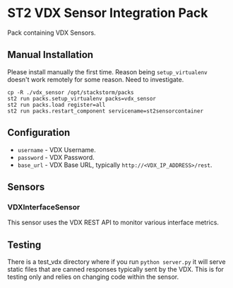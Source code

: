 # ST2 VDX Sensor Integration Pack

Pack containing VDX Sensors.

## Manual Installation

Please install manually the first time. Reason being `setup_virtualenv` doesn't work remotely for some reason. Need to investigate.

```
cp -R ./vdx_sensor /opt/stackstorm/packs
st2 run packs.setup_virtualenv packs=vdx_sensor
st2 run packs.load register=all
st2 run packs.restart_component servicename=st2sensorcontainer
```

## Configuration

* ``username`` - VDX Username.
* ``password`` - VDX Password.
* ``base_url`` - VDX Base URL, typically `http://<VDX_IP_ADDRESS>/rest`.

## Sensors

### VDXInterfaceSensor

This sensor uses the VDX REST API to monitor various interface metrics.

## Testing

There is a test_vdx directory where if you run `python server.py` it will serve static files that are canned responses typically sent by the VDX. This is for testing only and relies on changing code within the sensor.   
